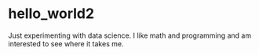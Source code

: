 # hello_world2

Just experimenting with data science. I like math and programming and am interested to see where it takes me.
